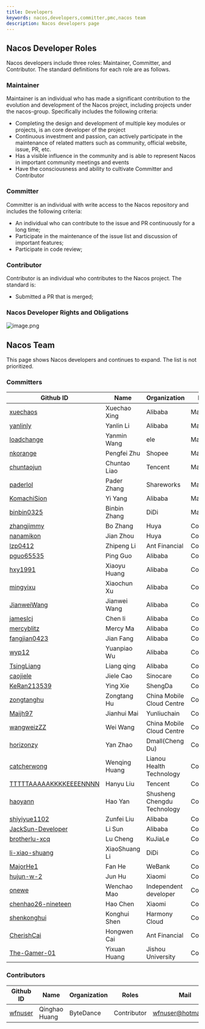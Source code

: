 ```yaml
---
title: Developers
keywords: nacos,developers,committer,pmc,nacos team
description: Nacos developers page
---
```


## Nacos Developer Roles

Nacos developers include three roles: Maintainer, Committer, and Contributor. The standard definitions for each role are as follows.

### Maintainer

Maintainer is an individual who has made a significant contribution to the evolution and development of the Nacos project, including projects under the nacos-group. Specifically includes the following criteria:

* Completing the design and development of multiple key modules or projects, is an core developer of the project
* Continuous investment and passion, can actively participate in the maintenance of related matters such as community, official website, issue, PR, etc.
* Has a visible influence in the community and is able to represent Nacos in important community meetings and events
* Have the consciousness and ability to cultivate Committer and Contributor

### Committer

Committer is an individual with write access to the Nacos repository and includes the following criteria:

* An individual who can contribute to the issue and PR continuously for a long time;
* Participate in the maintenance of the issue list and discussion of important features;
* Participate in code review;

### Contributor

Contributor is an individual who contributes to the Nacos project. The standard is:

* Submitted a PR that is merged;


### Nacos Developer Rights and Obligations

![image.png](//cdn.nlark.com/yuque/0/2019/png/333810/1560152742873-65f7dbcb-38cf-4840-aa9c-5c6cfa926cec.png#align=left&display=inline&height=502&name=image.png&originHeight=751&originWidth=1113&size=235532&status=done&width=744)

## Nacos Team

This page shows Nacos developers and continues to expand. The list is not prioritized.

### Committers

| Github ID                                       | Name         | Organization | Roles      | Mail                                                         |
|------------------------------------------------ | -------------| ------------ | -----------| ------------------------------------------------------------ |
| [xuechaos](//github.com/xuechaos)         | Xuechao Xing | Alibaba      | Maintainer | xingxuechao@alibaba-inc.com                                  |
| [yanlinly](//github.com/yanlinly)         | Yanlin Li    | Alibaba      | Maintainer | yan.lin2009@163.com                                          |
| [loadchange](//github.com/loadchange)     | Yanmin Wang  | ele          | Maintainer | wym177771@alibaba-inc.com                                    |
| [nkorange](//github.com/nkorange)         | Pengfei Zhu  | Shopee       | Maintainer | zpf.073@gmail.com                                            |
| [chuntaojun](//github.com/chuntaojun)     | Chuntao Liao | Tencent      | Maintainer | liaochuntao@live.com                                         |
| [paderlol](//github.com/paderlol)         | Pader Zhang  | Shareworks   | Maintainer | huangbbbaihao@gmail.com                                      |
| [KomachiSion](//github.com/KomachiSion)   | Yi Yang      | Alibaba      | Maintainer | yangyi@apache.org                                            |
| [binbin0325](//github.com/binbin0325)     | Binbin Zhang | DiDi         | Maintainer | bbz17640380550@163.com                                       |
| [zhangjimmy](//github.com/zhangjimmy)     | Bo Zhang     | Huya         | Committer  | zhangjimmy@foxmail.com                                       |
| [nanamikon](//github.com/nanamikon)       | Jian Zhou    | Huya         | Committer  | nanamikon@gmail.com                                          |
| [lzp0412](//github.com/lzp0412)           | Zhipeng Li   | Ant Financial| Committer  | 641785844@qq.com                                             |
| [pguo65535](//github.com/pguo65535)       | Ping Guo     | Alibaba      | Committer  | guoping.gp@alibaba-inc.com                                   |
| [hxy1991](//github.com/hxy1991)           | Xiaoyu Huang | Alibaba      | Committer  | huangxiaoyu1018@gmail.com                                    |
| [mingyixu](//github.com/mingyixu)         | Xiaochun Xu  | Alibaba      | Committer  | xiaochun.xxc@alibaba-inc.com                                 |
| [JianweiWang](//github.com/JianweiWang)   | Jianwei Wang | Alibaba      | Committer  | wangjianwei.nwpu@gmail.com                                   |
| [jameslcj](//github.com/jameslcj)         | Chen li      | Alibaba      | Committer  | zhichen.lc@alibaba-inc.com                                   |
| [mercyblitz](//github.com/mercyblitz)     | Mercy Ma     | Alibaba      | Committer  | taogu.mxx@alibaba-inc.com                                    |
| [fangjian0423](//github.com/fangjian0423) | Jian Fang    | Alibaba      | Committer  | fangjian.fj@alibaba-inc.com                                  |
| [wyp12](//github.com/wyp12)               | Yuanpiao Wu  | Alibaba      | Committer  | caogu.wyp@antfin.com                                         |
| [TsingLiang](//github.com/TsingLiang)     | Liang qing   | Alibaba      | Committer  | qingliang.ql@alibaba-inc.com                                 |
| [caojiele](//github.com/caojiele)         | Jiele Cao    | Sinocare     | Committer  | caojiele1225@126.com                                         |
| [KeRan213539](//github.com/KeRan213539)   | Ying Xie     | ShengDa      | Committer  | 213539@qq.com                                                |
| [zongtanghu](//github.com/zongtanghu)     | Zongtang Hu  | China Mobile Cloud Centre | Committer | zongtanghu@hotmail.com                           |
| [Maijh97](//github.com/Maijh97)           | Jianhui Mai  | Yunliuchain  | Committer | xiaomai_h@163.com                                             |
| [wangweizZZ](//github.com/wangweizZZ)     | Wei Wang     | China Mobile Cloud Centre | Committer | wwfortunate@gmail.com                            |
| [horizonzy](//github.com/horizonzy)       | Yan Zhao     | Dmall(Cheng Du)  | Committer | 1060026287@qq.com         |
| [catcherwong](//github.com/catcherwong)   | Wenqing Huang| Lianou Health Technology | Committer| catcher_hwq@outlook.com |
| [TTTTTAAAAAKKKKEEEENNNN](//github.com/TTTTTAAAAAKKKKEEEENNNN) | Hanyu Liu | Tencent | Committer | tensai0lhy@gmail.com |
| [haoyann](//github.com/haoyann)           | Hao Yan      | Shusheng Chengdu Technology | Committer | 1064645534@qq.com |
| [shiyiyue1102](//github.com/shiyiyue1102) | Zunfei Liu   | Alibaba      | Committer | liuzunfei@gmail.com |
| [JackSun-Developer](//github.com/JackSun-Developer) | Li Sun | Alibaba  | Committer | yongyue.sl@alibaba-inc.com |
| [brotherlu-xcq](//github.com/brotherlu-xcq) | Lu Cheng | KuJiaLe | Committer | 1285823170@qq.com |
| [li-xiao-shuang](//github.com/li-xiao-shuang) | XiaoShuang Li | DiDi | Committer | 644968328@qq.com |
| [MajorHe1](//github.com/MajorHe1)         | Fan He       | WeBank       | Committer | 601023364@qq.com |
| [hujun-w-2](//github.com/hujun-w-2)       | Jun Hu       | Xiaomi       | Committer | 510830970@qq.com |
| [onewe](//github.com/onewe)               | Wenchao Mao | Independent developer| Committer | 2583021406@qq.com |
| [chenhao26-nineteen](//github.com/chenhao26-nineteen)|Hao Chen| Xiaomi | Committer | hashmap2018@163.com |
| [shenkonghui](//github.com/shenkonghui)   | Konghui Shen | Harmony Cloud| Committer | shenkh1992@gmail.com |
| [CherishCai](//github.com/CherishCai)     | Hongwen Cai | Ant Financial| Committer | 785427346@qq.com ｜
| [The-Gamer-01](//github.com/The-Gamer-01) | Yixuan Huang | Jishou University | Committer | 19974361760@163.com ｜

### Contributors

| Github ID                                 | Name               | Organization                 | Roles       | Mail                      |
|-------------------------------------------|--------------------|------------------------------|-------------|---------------------------|
| [wfnuser](//github.com/wfnuser)     | Qinghao Huang      | ByteDance                    | Contributor | wfnuser@hotmail.com       |
